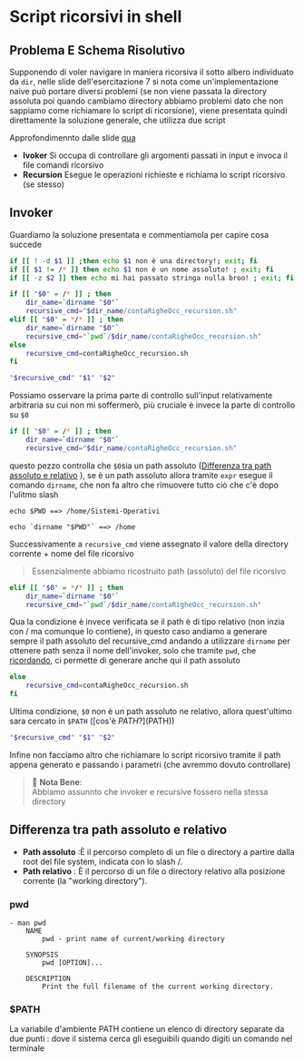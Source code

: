 # Script ricorsivi in shell

## Problema E Schema Risolutivo
Supponendo di voler navigare in maniera ricorsiva il sotto albero individuato da `dir`, nelle slide dell'esercitazione 7 si nota come un'implementazione naive può portare diversi problemi (se non viene passata la directory assoluta poi quando cambiamo directory abbiamo problemi dato che non sappiamo come richiamare lo script di ricorsione), viene presentata quindi direttamente la soluzione generale, che utilizza due script

Approfondimennto dalle slide [qua](./es7-bash-AK.pdf)
- **Ivoker** Si occupa di controllare gli argomenti passati in input e invoca il file comandi ricorsivo
- **Recursion** Esegue le operazioni richieste e richiama lo script ricorsivo (se stesso)

## Invoker
Guardiamo la soluzione presentata e commentiamola per capire cosa succede
``` sh
if [[ ! -d $1 ]] ;then echo $1 non è una directory!; exit; fi
if [[ $1 != /* ]] then echo $1 non è un nome assoluto! ; exit; fi
if [[ -z $2 ]] then echo mi hai passato stringa nulla broo! ; exit; fi

if [[ "$0" = /* ]] ; then
    dir_name=`dirname "$0"`
    recursive_cmd="$dir_name/contaRigheOcc_recursion.sh"
elif [[ "$0" = */* ]] ; then
    dir_name=`dirname "$0"`
    recursive_cmd="`pwd`/$dir_name/contaRigheOcc_recursion.sh"
else
    recursive_cmd=contaRigheOcc_recursion.sh
fi

"$recursive_cmd" "$1" "$2"
```

Possiamo osservare la prima parte di controllo sull'input relativamente arbitraria su cui non mi soffermerò, più cruciale è invece la parte di controllo su `$0`
``` sh
if [[ "$0" = /* ]] ; then
    dir_name=`dirname "$0"`
    recursive_cmd="$dir_name/contaRigheOcc_recursion.sh"
```
questo pezzo controlla che `$0`sia un path assoluto ([Differenza tra path assoluto e relativo](#section-3) ), se è un path assoluto allora tramite `expr` esegue il comando `dirname`, che non fa altro che rimuovere tutto ciò che c'è dopo l'ulitmo slash
```
echo $PWD ==> /home/Sistemi-Operativi

echo `dirname "$PWD"` ==> /home
```
Successivamente a `recursive_cmd` viene assegnato il valore della directory corrente + nome del file ricorsivo 
> Essenzialmente abbiamo ricostruito path (assoluto) del file ricorsivo

``` sh
elif [[ "$0" = */* ]] ; then
    dir_name=`dirname "$0"`
    recursive_cmd="`pwd`/$dir_name/contaRigheOcc_recursion.sh"
```
Qua la condizione è invece verificata se il path è di tipo relativo (non inzia con / ma comunque lo contiene), in questo caso andiamo a generare sempre il path assoluto del recursive_cmd andando a utilizzare `dirname` per ottenere path senza il nome dell'invoker, solo che tramite `pwd`, che [ricordando](#pwd), ci permette di generare anche qui il path assoluto
``` sh
else
    recursive_cmd=contaRigheOcc_recursion.sh
fi
```
Ultima condizione, `$0` non è un path assoluto ne relativo, allora quest'ultimo sara cercato in `$PATH` ([cos'è $PATH?]($PATH))
``` sh
"$recursive_cmd" "$1" "$2"
```
Infine non facciamo altro che richiamare lo script ricorsivo tramite il path appena generato e passando i parametri (che avremmo dovuto controllare)
> 📝 **Nota Bene**:  
> Abbiamo assunnto che invoker e recursive fossero nella stessa directory
## Differenza tra path assoluto e relativo
- **Path assoluto** :È il percorso completo di un file o directory a partire dalla root del file system, indicata con lo slash /.
- **Path relativo** : È il percorso di un file o directory relativo alla posizione corrente (la "working directory").
### pwd 
```
- man pwd
    NAME
        pwd - print name of current/working directory

    SYNOPSIS
        pwd [OPTION]...

    DESCRIPTION
        Print the full filename of the current working directory.
```
### $PATH
La variabile d'ambiente PATH contiene un elenco di directory separate da due punti : dove il sistema cerca gli eseguibili quando digiti un comando nel terminale